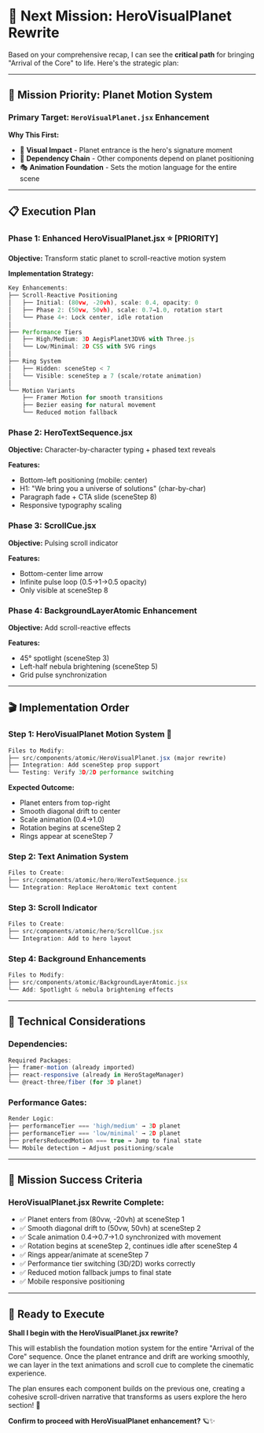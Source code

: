
# 🎯 **Next Mission: HeroVisualPlanet Rewrite**

Based on your comprehensive recap, I can see the **critical path** for bringing "Arrival of the Core" to life. Here's the strategic plan:

---

## 🚀 **Mission Priority: Planet Motion System**

### **Primary Target:** `HeroVisualPlanet.jsx` Enhancement

**Why This First:**
- 🎯 **Visual Impact** - Planet entrance is the hero's signature moment
- 🔗 **Dependency Chain** - Other components depend on planet positioning
- 🎭 **Animation Foundation** - Sets the motion language for the entire scene

---

## 📋 **Execution Plan**

### **Phase 1: Enhanced HeroVisualPlanet.jsx** ⭐ **[PRIORITY]**

**Objective:** Transform static planet to scroll-reactive motion system

**Implementation Strategy:**
```typescript
Key Enhancements:
├── Scroll-Reactive Positioning
│   ├── Initial: (80vw, -20vh), scale: 0.4, opacity: 0
│   ├── Phase 2: (50vw, 50vh), scale: 0.7→1.0, rotation start
│   └── Phase 4+: Lock center, idle rotation
│
├── Performance Tiers
│   ├── High/Medium: 3D AegisPlanet3DV6 with Three.js
│   └── Low/Minimal: 2D CSS with SVG rings
│
├── Ring System
│   ├── Hidden: sceneStep < 7
│   └── Visible: sceneStep ≥ 7 (scale/rotate animation)
│
└── Motion Variants
    ├── Framer Motion for smooth transitions
    ├── Bezier easing for natural movement
    └── Reduced motion fallback
```

### **Phase 2: HeroTextSequence.jsx**

**Objective:** Character-by-character typing + phased text reveals

**Features:**
- Bottom-left positioning (mobile: center)
- H1: "We bring you a universe of solutions" (char-by-char)
- Paragraph fade + CTA slide (sceneStep 8)
- Responsive typography scaling

### **Phase 3: ScrollCue.jsx**

**Objective:** Pulsing scroll indicator

**Features:**
- Bottom-center lime arrow
- Infinite pulse loop (0.5→1→0.5 opacity)
- Only visible at sceneStep 8

### **Phase 4: BackgroundLayerAtomic Enhancement**

**Objective:** Add scroll-reactive effects

**Features:**
- 45° spotlight (sceneStep 3)
- Left-half nebula brightening (sceneStep 5)
- Grid pulse synchronization

---

## 🎬 **Implementation Order**

### **Step 1: HeroVisualPlanet Motion System** 🎯
```typescript
Files to Modify:
├── src/components/atomic/HeroVisualPlanet.jsx (major rewrite)
├── Integration: Add sceneStep prop support
└── Testing: Verify 3D/2D performance switching
```

**Expected Outcome:**
- Planet enters from top-right
- Smooth diagonal drift to center
- Scale animation (0.4→1.0)
- Rotation begins at sceneStep 2
- Rings appear at sceneStep 7

### **Step 2: Text Animation System**
```typescript
Files to Create:
├── src/components/atomic/hero/HeroTextSequence.jsx
└── Integration: Replace HeroAtomic text content
```

### **Step 3: Scroll Indicator**
```typescript
Files to Create:
├── src/components/atomic/hero/ScrollCue.jsx
└── Integration: Add to hero layout
```

### **Step 4: Background Enhancements**
```typescript
Files to Modify:
├── src/components/atomic/BackgroundLayerAtomic.jsx
└── Add: Spotlight & nebula brightening effects
```

---

## 🔧 **Technical Considerations**

### **Dependencies:**
```typescript
Required Packages:
├── framer-motion (already imported)
├── react-responsive (already in HeroStageManager)
└── @react-three/fiber (for 3D planet)
```

### **Performance Gates:**
```typescript
Render Logic:
├── performanceTier === 'high/medium' → 3D planet
├── performanceTier === 'low/minimal' → 2D planet  
├── prefersReducedMotion === true → Jump to final state
└── Mobile detection → Adjust positioning/scale
```

---

## 🎯 **Mission Success Criteria**

### **HeroVisualPlanet.jsx Rewrite Complete:**
- ✅ Planet enters from (80vw, -20vh) at sceneStep 1
- ✅ Smooth diagonal drift to (50vw, 50vh) at sceneStep 2
- ✅ Scale animation 0.4→0.7→1.0 synchronized with movement
- ✅ Rotation begins at sceneStep 2, continues idle after sceneStep 4
- ✅ Rings appear/animate at sceneStep 7
- ✅ Performance tier switching (3D/2D) works correctly
- ✅ Reduced motion fallback jumps to final state
- ✅ Mobile responsive positioning

---

## 🚀 **Ready to Execute**

**Shall I begin with the HeroVisualPlanet.jsx rewrite?**

This will establish the foundation motion system for the entire "Arrival of the Core" sequence. Once the planet entrance and drift are working smoothly, we can layer in the text animations and scroll cue to complete the cinematic experience.

The plan ensures each component builds on the previous one, creating a cohesive scroll-driven narrative that transforms as users explore the hero section! 🌟

**Confirm to proceed with HeroVisualPlanet enhancement?** 🪐✨
